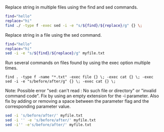 Replace string in multiple files using the find and sed commands.
```bash
find="hello"
replace="hi"
find ./ -type f -exec sed -i -e "s/${find}/${replace}/g" {} \;
```
Replace string in a file using the sed command.
```bash
find="hello"
replace="hi"
sed -i -e "s/${find}/${replace}/g" myfile.txt
```
Run several commands on files found by using the exec option multiple times.
```
find . -type f -name "*.txt" -exec file {} \; -exec cat {} \; -exec sed -i -e "s/before/after/g" {} \; -exec cat {} \;
```
Note: Possible error "sed: can't read : No such file or directory" or "invalid command code". Fix by using an empty extension for the -i parameter. Also fix by adding or removing a space between the parameter flag and the corresponding parameter value.
```bash
sed -i 's/before/after/' myfile.txt
sed -i '' -e 's/before/after/' myfile.txt
sed -i'' -e's/before/after/' myfile.txt
```